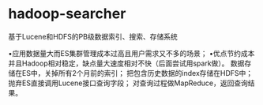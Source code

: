 # hadoop-searcher
基于Lucene和HDFS的PB级数据索引、搜索、存储系统

 •应用数据量大而ES集群管理成本过高且用户需求又不多的场景；
 •优点节约成本并且Hadoop相对稳定，缺点量大速度相对不快（后面尝试用spark做）。
   数据存储在ES中，关掉所有2个月前的索引；
   把包含历史数据的index存储在HDFS中；
   抛弃ES直接调用Lucene接口查询字段；
   对查询过程做MapReduce，返回查询结果。
